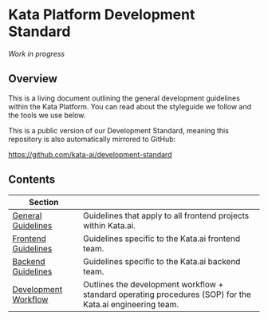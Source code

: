 # Kata Platform Development Standard

*Work in progress*

## Overview

This is a living document outlining the general development guidelines within the Kata Platform. You can read about the styleguide we follow and the tools we use below.

This is a public version of our Development Standard, meaning this repository is also automatically mirrored to GitHub:

https://github.com/kata-ai/development-standard

## Contents

| Section |  |
|--|--|
| [General Guidelines](./general#readme) | Guidelines that apply to all frontend projects within Kata.ai. |
| [Frontend Guidelines](./frontend#readme) | Guidelines specific to the Kata.ai frontend team. |
| [Backend Guidelines](./backend#readme) | Guidelines specific to the Kata.ai backend team. |
| [Development Workflow](./development-workflow#readme) | Outlines the development workflow + standard operating procedures (SOP) for the Kata.ai engineering team. |
